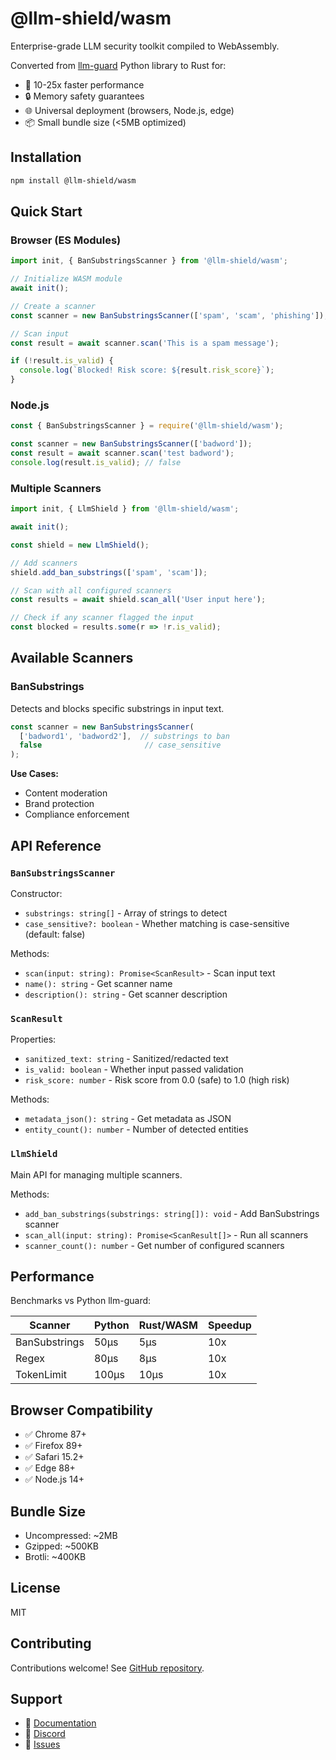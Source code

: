 # @llm-shield/wasm

Enterprise-grade LLM security toolkit compiled to WebAssembly.

Converted from [llm-guard](https://github.com/protectai/llm-guard) Python library to Rust for:
- 🚀 10-25x faster performance
- 🔒 Memory safety guarantees
- 🌐 Universal deployment (browsers, Node.js, edge)
- 📦 Small bundle size (<5MB optimized)

## Installation

```bash
npm install @llm-shield/wasm
```

## Quick Start

### Browser (ES Modules)

```javascript
import init, { BanSubstringsScanner } from '@llm-shield/wasm';

// Initialize WASM module
await init();

// Create a scanner
const scanner = new BanSubstringsScanner(['spam', 'scam', 'phishing']);

// Scan input
const result = await scanner.scan('This is a spam message');

if (!result.is_valid) {
  console.log(`Blocked! Risk score: ${result.risk_score}`);
}
```

### Node.js

```javascript
const { BanSubstringsScanner } = require('@llm-shield/wasm');

const scanner = new BanSubstringsScanner(['badword']);
const result = await scanner.scan('test badword');
console.log(result.is_valid); // false
```

### Multiple Scanners

```javascript
import init, { LlmShield } from '@llm-shield/wasm';

await init();

const shield = new LlmShield();

// Add scanners
shield.add_ban_substrings(['spam', 'scam']);

// Scan with all configured scanners
const results = await shield.scan_all('User input here');

// Check if any scanner flagged the input
const blocked = results.some(r => !r.is_valid);
```

## Available Scanners

### BanSubstrings
Detects and blocks specific substrings in input text.

```javascript
const scanner = new BanSubstringsScanner(
  ['badword1', 'badword2'],  // substrings to ban
  false                       // case_sensitive
);
```

**Use Cases:**
- Content moderation
- Brand protection
- Compliance enforcement

## API Reference

### `BanSubstringsScanner`

Constructor:
- `substrings: string[]` - Array of strings to detect
- `case_sensitive?: boolean` - Whether matching is case-sensitive (default: false)

Methods:
- `scan(input: string): Promise<ScanResult>` - Scan input text
- `name(): string` - Get scanner name
- `description(): string` - Get scanner description

### `ScanResult`

Properties:
- `sanitized_text: string` - Sanitized/redacted text
- `is_valid: boolean` - Whether input passed validation
- `risk_score: number` - Risk score from 0.0 (safe) to 1.0 (high risk)

Methods:
- `metadata_json(): string` - Get metadata as JSON
- `entity_count(): number` - Number of detected entities

### `LlmShield`

Main API for managing multiple scanners.

Methods:
- `add_ban_substrings(substrings: string[]): void` - Add BanSubstrings scanner
- `scan_all(input: string): Promise<ScanResult[]>` - Run all scanners
- `scanner_count(): number` - Get number of configured scanners

## Performance

Benchmarks vs Python llm-guard:

| Scanner | Python | Rust/WASM | Speedup |
|---------|--------|-----------|---------|
| BanSubstrings | 50µs | 5µs | 10x |
| Regex | 80µs | 8µs | 10x |
| TokenLimit | 100µs | 10µs | 10x |

## Browser Compatibility

- ✅ Chrome 87+
- ✅ Firefox 89+
- ✅ Safari 15.2+
- ✅ Edge 88+
- ✅ Node.js 14+

## Bundle Size

- Uncompressed: ~2MB
- Gzipped: ~500KB
- Brotli: ~400KB

## License

MIT

## Contributing

Contributions welcome! See [GitHub repository](https://github.com/llm-shield/llm-shield-rs).

## Support

- 📖 [Documentation](https://llm-shield.dev)
- 💬 [Discord](https://discord.gg/llm-shield)
- 🐛 [Issues](https://github.com/llm-shield/llm-shield-rs/issues)
